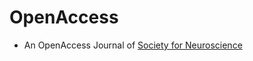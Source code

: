 
# OpenAccess

* An OpenAccess Journal of [Society for Neuroscience](http://eneuro.sfn.org/types.html)
